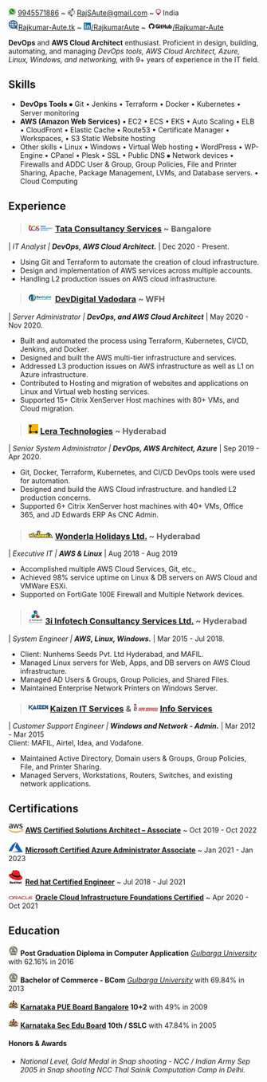 ![](./image/call.jpg) [9945571886](https://wa.me/+919945571886) ~ 📫 [RajSAute@gmail.com](rajsaute@gmail.com) ~ ![](image/location.jpg)  India \
![](./image/www.jpg)[Rajkumar-Aute.tk](http://rajkumar-aute.tk) ~ ![](./image/linkedin.jpg)[/RajkumarAute](https://www.linkedin.com/in/RajkumarAute/) ~ ![](./image/github.jpg)[/Rajkumar-Aute](https://github.com/Rajkumar-Aute)  


**DevOps** and **AWS Cloud Architect** enthusiast. Proficient in design, building, automating, and managing _DevOps tools, AWS Cloud Architect, Azure, Linux, Windows, and networking,_ with 9+ years of experience in the IT field.


## Skills
* **DevOps Tools** ⦁	Git • Jenkins • Terraform • Docker • Kubernetes • Server monitoring
* **AWS (Amazon Web Services)**  • EC2 • ECS • EKS • Auto Scaling • ELB • CloudFront • Elastic Cache • Route53 • Certificate Manager • Workspaces, • S3 Static Website hosting
* Other skills • Linux • Windows • Virtual Web hosting • WordPress • WP-Engine • CPanel • Plesk • SSL • Public DNS  ⦁	Network devices • Firewalls and ADDC User & Group, Group Policies, File and Printer Sharing, Apache, Package Management, LVMs, and Database servers. • Cloud Computing


## Experience
> ### ![](./image/tcs.jpg) [Tata Consultancy Services](http://www.tcs.com) ~ Bangalore
| _IT Analyst | **DevOps, AWS Cloud Architect.**_ | Dec 2020 - Present.
* Using Git and Terraform to automate the creation of cloud infrastructure.
* Design and implementation of AWS services across multiple accounts.   
* Handling L2 production issues on AWS cloud infrastructure.

> ### ![](./image/devdigital.jpg) [DevDigital Vadodara](http://www.devdigital.com) ~ WFH
| _Server Administrator | **DevOps, and AWS Cloud Architect**_ | May 2020 - Nov 2020.
* Built and automated the process using Terraform, Kubernetes, CI/CD, Jenkins, and Docker. 
* Designed and built the AWS multi-tier infrastructure and services.
* Addressed L3 production issues on AWS infrastructure as well as L1 on Azure infrastructure. 
* Contributed to Hosting and migration of websites and applications on Linux and Virtual web hosting services.
* Supported 15+ Citrix XenServer Host machines with 80+ VMs, and Cloud migration.

> ### ![](./image/lera.jpg) [Lera Technologies](http://www.lera.us) ~ Hyderabad
| _Senior System Administrator | **DevOps, AWS Architect, Azure**_ | Sep 2019 - Apr 2020.
* Git, Docker, Terraform, Kubernetes, and CI/CD DevOps tools were used for automation. 
* Designed and build the AWS Cloud infrastructure. and handled L2 production concerns.
* Supported 6+ Citrix XenServer host machines with 40+ VMs, Office 365, and JD Edwards ERP As CNC Admin.

> ### ![](./image/wla.jpg) [Wonderla Holidays Ltd.](http://www.wonderla.com) ~ Hyderabad 
| _Executive IT | **AWS & Linux**_ | Aug 2018 - Aug 2019
* Accomplished multiple AWS Cloud Services, Git, etc.,
* Achieved 98% service uptime on Linux & DB servers on AWS Cloud and VMWare ESXi.
* Supported on FortiGate 100E Firewall and Multiple Network devices.

> ### ![](./image/3i.jpg) [3i Infotech Consultancy Services Ltd.](http://www.3i-infotech.com) ~ Hyderabad
| _System Engineer | **AWS, Linux, Windows.**_ | Mar 2015 - Jul 2018.
* Client: Nunhems Seeds Pvt. Ltd Hyderabad, and MAFIL.
* Managed Linux servers for Web, Apps, and DB servers on AWS Cloud infrastructure. 
* Managed AD Users & Groups, Group Policies, and Shared Files. 
* Maintained Enterprise Network Printers on Windows Server.

> ### ![](./image/kaizen.jpg) [Kaizen IT Services](https://www.linkedin.com/company/kaizen-it-services-pvt.-ltd./) & ![](./image/infoservice.jpg) [Info Services](http://ibmesp.com)
| _Customer Support Engineer | **Windows and Network - Admin.**_ | Mar 2012 - Mar 2015 \
Client: MAFIL, Airtel, Idea, and Vodafone.
* Maintained Active Directory, Domain users & Groups, Group Policies, File, and Printer Sharing. 
* Managed Servers, Workstations, Routers, Switches, and existing network applications.


## Certifications
![](./image/aws.jpg) [**AWS Certified Solutions Architect – Associate**](https://www.credly.com/badges/950ba75b-a8e7-4439-836f-d376c0427560?source=linked_in_profile) ~ Oct 2019 - Oct 2022

![](./image/azure.jpg) [**Microsoft Certified Azure Administrator Associate**](https://www.credly.com/badges/0ca6c8a7-e631-4a79-8270-bc94404d1705?source=linked_in_profile) ~ Jan 2021 - Jan 2023

![](./image/redhat.jpg) [**Red hat Certified Engineer**](https://rhtapps.redhat.com/verify?certId=180-084-022) ~ Jul 2018 - Jul 2021

![](./image/oracle.jpg) [**Oracle Cloud Infrastructure Foundations Certified**](https://www.credly.com/badges/93d0e186-5352-44bb-9d57-8400d5dd14aa?source=linked_in_profile) ~ Apr 2020 - Oct 2021



## Education
![](./image/gug.jpg) **Post Graduation Diploma in Computer Application** _[Gulbarga University](http://gug.ac.in/)_ with 62.16% in 2016

![](./image/gug.jpg) **Bachelor of Commerce - BCom** _[Gulbarga University](http://gug.ac.in/)_ with 69.84% in 2013

![](./image/kar.jpg) **[Karnataka PUE Board Bangalore](http://pue.kar.nic.in/) 10+2** with 49% in 2009

![](./image/kar.jpg) **[Karnataka Sec Edu Board](http://kseeb.kar.nic.in/) 10th / SSLC** with 47.84% in 2005


#### Honors & Awards
* _National Level, Gold Medal in Snap shooting - NCC / Indian Army Sep 2005 in Snap shooting NCC Thal Sainik Computation Camp in Delhi._
